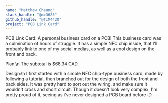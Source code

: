 ```yaml
---
name: "Matthew Cheung"
slack_handle: "@mc3685"
github_handle: "@TIM4420"
project: "PCB Link Card"
---
```


PCB Link Card: A personal business card on a PCB!
This business card was a culmination of hours of struggle. It has a simple NFC chip inside, that I'll probably link to one of my social medias, as well as a cool design on the front and back.

Plan:\n
The subtotal is $68.34 CAD.

Design:\n
I first started with a simple NFC chip-type business card, made by following a tutorial, then branched out for the design of both the front and back sides. It was pretty hard to sort out the wiring, and make sure it wouldn't cross and short circuit. Though it doesn't look very complex, I'm pretty proud of it, seeing as i've never designed a PCB board before :D

